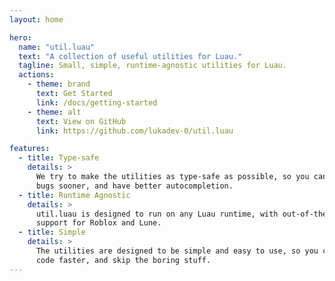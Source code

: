 ```yaml
---
layout: home

hero:
  name: "util.luau"
  text: "A collection of useful utilities for Luau."
  tagline: Small, simple, runtime-agnostic utilities for Luau.
  actions:
    - theme: brand
      text: Get Started
      link: /docs/getting-started
    - theme: alt
      text: View on GitHub
      link: https://github.com/lukadev-0/util.luau

features:
  - title: Type-safe
    details: >
      We try to make the utilities as type-safe as possible, so you can catch
      bugs sooner, and have better autocompletion.
  - title: Runtime Agnostic
    details: >
      util.luau is designed to run on any Luau runtime, with out-of-the-box
      support for Roblox and Lune.
  - title: Simple
    details: >
      The utilities are designed to be simple and easy to use, so you can write
      code faster, and skip the boring stuff.
---
```

